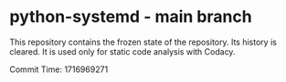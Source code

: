# python-systemd - main branch

This repository contains the frozen state of the repository.
Its history is cleared. It is used only for static code
analysis with Codacy.

Commit Time: 1716969271